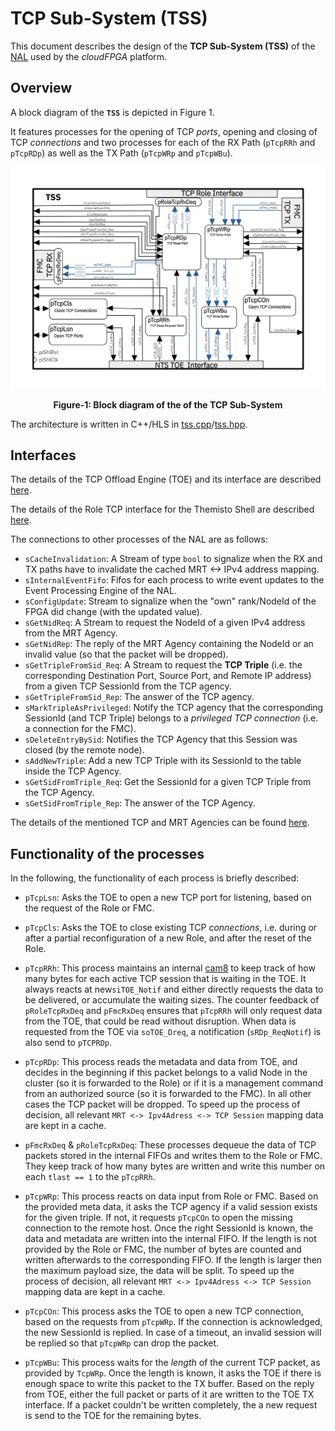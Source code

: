 TCP Sub-System (TSS)
======================

This document describes the design of the **TCP Sub-System (TSS)** of the [NAL](https://github.com/cloudFPGA/cFDK/blob/master/DOC/NAL/./NAL.md) used by the *cloudFPGA* platform.

## Overview

A block diagram of the **`TSS`** is depicted in Figure 1. 

It features processes for the opening of TCP *ports*, opening and closing of TCP *connections* and two processes for each of the RX Path (`pTcpRRh` and `pTcpRDp`) as well as the TX Path (`pTcpWRp` and `pTcpWBu`).

![Block Diagram of the NAL](https://github.com/cloudFPGA/cFDK/blob/master/DOC/NAL/./images/Fig-TSS-Structure.png?raw=true#center)

<p align="center"><b>Figure-1: Block diagram of the of the TCP Sub-System</b></p>

The architecture is written in C++/HLS in  [tss.cpp](../../SRA/LIB/SHELL/LIB/hls/NAL/src/tss.cpp)/[tss.hpp](../../SRA/LIB/SHELL/LIB/hls/NAL/src/tss.hpp).

## Interfaces

The details of the TCP Offload Engine (TOE) and its interface are described [here](https://github.com/cloudFPGA/cFDK/blob/master/DOC/NAL/../NTS/TOE.md). 

The details of the Role TCP interface for the Themisto Shell are described [here](https://github.com/cloudFPGA/cFDK/blob/master/DOC/NAL/../Themisto.md).

The connections to other processes of the NAL are as follows: 

- `sCacheInvalidation`: A Stream of type `bool` to signalize when the RX and TX paths have to invalidate the cached MRT <-> IPv4 address mapping.
- `sInternalEventFifo`: Fifos for each process to write event updates to the Event Processing Engine of the NAL.
- `sConfigUpdate`: Stream to signalize when the "own" rank/NodeId of the FPGA did change (with the updated value).
- `sGetNidReq`: A Stream to request the NodeId of a given IPv4 address from the MRT Agency.
- `sGetNidRep`: The reply of the MRT Agency containing the NodeId or an invalid value (so that the packet will be dropped). 
- `sGetTripleFromSid_Req`: A Stream to request the **TCP Triple** (i.e. the corresponding Destination Port, Source Port, and Remote IP address) from a given TCP SessionId from the TCP agency.
- `sGetTripleFromSid_Rep`: The answer of the TCP agency. 
- `sMarkTripleAsPrivileged`: Notify the TCP agency that the corresponding SessionId (and TCP Triple) belongs to a *privileged TCP connection* (i.e. a connection for the FMC).
- `sDeleteEntryBySid`: Notifies the TCP Agency that this Session was closed (by the remote node).
- `sAddNewTriple`: Add a new TCP Triple with its SessionId to the table inside the TCP Agency.
- `sGetSidFromTriple_Req`: Get the SessionId for a given TCP Triple from the TCP Agency.
- `sGetSidFromTriple_Rep`: The answer of the TCP Agency. 

The details of the mentioned TCP and MRT Agencies can be found [here](https://github.com/cloudFPGA/cFDK/blob/master/DOC/NAL/./HSS.md). 

## Functionality of the processes

In the following, the functionality of each process is briefly described:

- `pTcpLsn`: Asks the TOE to open a new TCP port for listening, based on the request of the Role or FMC.

- `pTcpCls`: Asks the TOE to close existing TCP *connections*, i.e. during or after a partial reconfiguration of a new Role, and after the reset of the Role. 

- `pTcpRRh`: This process maintains an internal [cam8](../../SRA/LIB/SHELL/LIB/hls/NAL/src/cam8.hpp) to keep track of how many bytes for each active TCP session that is waiting in the TOE. It always reacts at new`siTOE_Notif`  and either directly requests the data to be delivered, or accumulate the waiting sizes. The counter feedback of `pRoleTcpRxDeq` and `pFmcRxDeq` ensures that `pTcpRRh` will only request data from the TOE, that could be read without disruption. When data is requested from the TOE via `soTOE_Dreq`, a notification (`sRDp_ReqNotif`) is also send to `pTCPRDp`. 

- `pTcpRDp`: This process reads the metadata and data from TOE, and decides in the beginning if this packet belongs to a valid Node in the cluster (so it is forwarded to the Role) or if it is a management command from an authorized source (so it is forwarded to the FMC). In all other cases the TCP packet will be dropped. To speed up the process of decision, all relevant `MRT <-> Ipv4Adress <-> TCP Session` mapping data are kept in a cache. 

- `pFmcRxDeq` & `pRoleTcpRxDeq`: These processes dequeue the data of TCP packets stored in the internal FIFOs and writes them to the Role or FMC. They keep track of how many bytes are written and write this number on each `tlast == 1` to the `pTcpRRh`. 

- `pTcpWRp`: This process reacts on data input from Role or FMC. Based on the provided meta data, it asks the TCP agency if a valid session exists for the given triple. If not, it requests `pTcpCOn` to open the missing connection to the remote host. Once the right SessionId is known, the data and metadata are written into the internal FIFO. If the length is not provided by the Role or FMC, the number of bytes are counted and written afterwards to the corresponding FIFO. If the length is larger then the maximum payload size, the data will be split. To speed up the process of decision, all relevant `MRT <-> Ipv4Adress <-> TCP Session` mapping data are kept in a cache.

- `pTcpCOn`: This process asks the TOE to open a new TCP connection, based on the requests from `pTcpWRp`. If the connection is acknowledged, the new SessionId is replied. In case of a timeout, an invalid session will be replied so that `pTcpWRp` can drop the packet.

- `pTcpWBu`: This process waits for the *length* of the current TCP packet, as provided by `TcpWRp`. Once the length is known, it asks the TOE if there is enough space to write this packet to the TX buffer. Based on the reply from TOE, either the full packet or parts of it are written to the TOE TX interface. If a packet couldn't be written completely, the a new request is send to the TOE for the remaining bytes.
